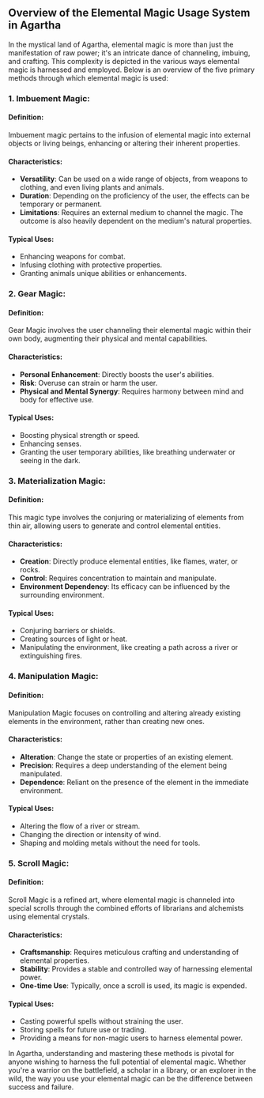 ## Overview of the Elemental Magic Usage System in Agartha

In the mystical land of Agartha, elemental magic is more than just the manifestation of raw power; it's an intricate dance of channeling, imbuing, and crafting. This complexity is depicted in the various ways elemental magic is harnessed and employed. Below is an overview of the five primary methods through which elemental magic is used:

### 1. **Imbuement Magic**:

#### Definition:
Imbuement magic pertains to the infusion of elemental magic into external objects or living beings, enhancing or altering their inherent properties.

#### Characteristics:
- **Versatility**: Can be used on a wide range of objects, from weapons to clothing, and even living plants and animals.
- **Duration**: Depending on the proficiency of the user, the effects can be temporary or permanent.
- **Limitations**: Requires an external medium to channel the magic. The outcome is also heavily dependent on the medium's natural properties.

#### Typical Uses:
- Enhancing weapons for combat.
- Infusing clothing with protective properties.
- Granting animals unique abilities or enhancements.

### 2. **Gear Magic**:

#### Definition:
Gear Magic involves the user channeling their elemental magic within their own body, augmenting their physical and mental capabilities.

#### Characteristics:
- **Personal Enhancement**: Directly boosts the user's abilities.
- **Risk**: Overuse can strain or harm the user.
- **Physical and Mental Synergy**: Requires harmony between mind and body for effective use.

#### Typical Uses:
- Boosting physical strength or speed.
- Enhancing senses.
- Granting the user temporary abilities, like breathing underwater or seeing in the dark.

### 3. **Materialization Magic**:

#### Definition:
This magic type involves the conjuring or materializing of elements from thin air, allowing users to generate and control elemental entities.

#### Characteristics:
- **Creation**: Directly produce elemental entities, like flames, water, or rocks.
- **Control**: Requires concentration to maintain and manipulate.
- **Environment Dependency**: Its efficacy can be influenced by the surrounding environment.

#### Typical Uses:
- Conjuring barriers or shields.
- Creating sources of light or heat.
- Manipulating the environment, like creating a path across a river or extinguishing fires.

### 4. **Manipulation Magic**:

#### Definition:
Manipulation Magic focuses on controlling and altering already existing elements in the environment, rather than creating new ones.

#### Characteristics:
- **Alteration**: Change the state or properties of an existing element.
- **Precision**: Requires a deep understanding of the element being manipulated.
- **Dependence**: Reliant on the presence of the element in the immediate environment.

#### Typical Uses:
- Altering the flow of a river or stream.
- Changing the direction or intensity of wind.
- Shaping and molding metals without the need for tools.

### 5. **Scroll Magic**:

#### Definition:
Scroll Magic is a refined art, where elemental magic is channeled into special scrolls through the combined efforts of librarians and alchemists using elemental crystals.

#### Characteristics:
- **Craftsmanship**: Requires meticulous crafting and understanding of elemental properties.
- **Stability**: Provides a stable and controlled way of harnessing elemental power.
- **One-time Use**: Typically, once a scroll is used, its magic is expended.

#### Typical Uses:
- Casting powerful spells without straining the user.
- Storing spells for future use or trading.
- Providing a means for non-magic users to harness elemental power.

In Agartha, understanding and mastering these methods is pivotal for anyone wishing to harness the full potential of elemental magic. Whether you're a warrior on the battlefield, a scholar in a library, or an explorer in the wild, the way you use your elemental magic can be the difference between success and failure.
